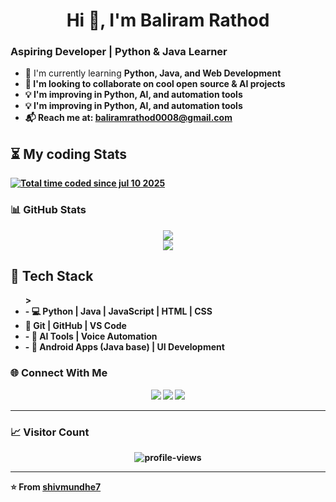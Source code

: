 <h1 align="center">Hi 👋, I'm Baliram Rathod</h1>

<h3 align="left">Aspiring Developer | Python & Java Learner</h3>

<ul>
  <li>🌱 I'm currently learning <strong>Python, Java, and Web Development</li>
  <li>🤝 I'm looking to collaborate on <strong>cool open source & AI projects</strong></li>
  <li>💡 I'm improving in <strong>Python, AI, and automation tools</strong></li>
  <li>💡 I'm improving in <strong>Python, AI, and automation tools</strong></li>
  <li>📬 Reach me at: <a href="mailto:baliramrathod0008@gmail.com">baliramrathod0008@gmail.com</a></li>
</ul>

## ⏳️ My coding Stats
<a href="https://wakatime.com/@baliram072x>"><img src="https://wakatime.com/badge/user/f514e630-5af0-4174-aad3-de9d9651da82.svg" alt="Total time coded since jul 10 2025" /></a>

### 📊 GitHub Stats
<p align="center">
  <img src="https://github-readme-stats.vercel.app/api?username=baliram072x&show_icons=true&theme=radical" />
  <br>
  <img src="https://github-readme-streak-stats.herokuapp.com/?user=baliram072x&theme=radical" />
</p>

## 🧰 Tech Stack  
<ul>                                      >
<li>- 💻 Python | Java | JavaScript | HTML | CSS  </li>
<li> 🔧 Git | GitHub | VS Code  </li>
<li>- 🤖 AI Tools | Voice Automation  </li>
<li>- 📱 Android Apps (Java base) | UI Development</li>
</ul>


### 🌐 Connect With Me
<p align="center">
  <a href="https://www.linkedin.com/in/baliramrathod" target="_blank"><img src="https://img.shields.io/badge/LinkedIn-%230077B5.svg?&style=for-the-badge&logo=linkedin&logoColor=white" /></a>
  <a href="mailto:shivmundhe16@gmail.com"><img src="https://img.shields.io/badge/Gmail-D14836.svg?&style=for-the-badge&logo=gmail&logoColor=white" /></a>
  <a href="https://twitter.com/" target="_blank"><img src="https://img.shields.io/badge/Twitter-%231DA1F2.svg?&style=for-the-badge&logo=twitter&logoColor=white" /></a>
</p>

---

### 📈 Visitor Count
<p align="center">
  <img src="https://komarev.com/ghpvc/?username=baliram072x&label=Profile%20Views&color=0e75b6&style=flat" alt="profile-views" />
</p>

---
⭐️ From [shivmundhe7](https://github.com/baliram072x)
